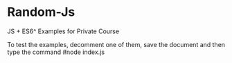 # Random-Js
JS + ES6^ Examples for Private Course

To test the examples, decomment one of them, save the document and then type the command #node index.js
